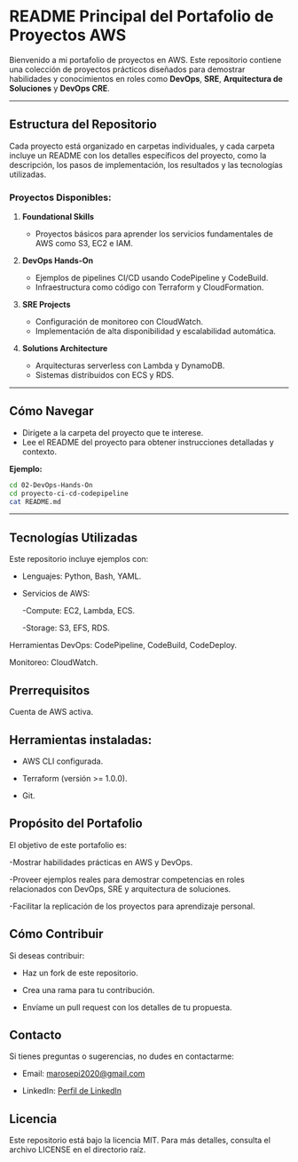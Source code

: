 # README Principal del Portafolio de Proyectos AWS

Bienvenido a mi portafolio de proyectos en AWS. Este repositorio contiene una colección de proyectos prácticos diseñados para demostrar habilidades y conocimientos en roles como **DevOps**, **SRE**, **Arquitectura de Soluciones** y **DevOps CRE**.

---

## Estructura del Repositorio

Cada proyecto está organizado en carpetas individuales, y cada carpeta incluye un README con los detalles específicos del proyecto, como la descripción, los pasos de implementación, los resultados y las tecnologías utilizadas.

### Proyectos Disponibles:

1. **Foundational Skills**
   - Proyectos básicos para aprender los servicios fundamentales de AWS como S3, EC2 e IAM.

2. **DevOps Hands-On**
   - Ejemplos de pipelines CI/CD usando CodePipeline y CodeBuild.
   - Infraestructura como código con Terraform y CloudFormation.

3. **SRE Projects**
   - Configuración de monitoreo con CloudWatch.
   - Implementación de alta disponibilidad y escalabilidad automática.

4. **Solutions Architecture**
   - Arquitecturas serverless con Lambda y DynamoDB.
   - Sistemas distribuidos con ECS y RDS.

---

## Cómo Navegar

- Dirígete a la carpeta del proyecto que te interese.
- Lee el README del proyecto para obtener instrucciones detalladas y contexto.

**Ejemplo:**
```bash
cd 02-DevOps-Hands-On
cd proyecto-ci-cd-codepipeline
cat README.md
```

---

## Tecnologías Utilizadas

Este repositorio incluye ejemplos con:

- Lenguajes: Python, Bash, YAML.

- Servicios de AWS:

  -Compute: EC2, Lambda, ECS.
  
  -Storage: S3, EFS, RDS.

Herramientas DevOps: CodePipeline, CodeBuild, CodeDeploy.

Monitoreo: CloudWatch.

## Prerrequisitos

Cuenta de AWS activa.

## Herramientas instaladas:

  - AWS CLI configurada.
    
  - Terraform (versión >= 1.0.0).
    
  - Git.

## Propósito del Portafolio

El objetivo de este portafolio es:

  -Mostrar habilidades prácticas en AWS y DevOps.
  
  -Proveer ejemplos reales para demostrar competencias en roles relacionados con DevOps, SRE y arquitectura de soluciones.
  
  -Facilitar la replicación de los proyectos para aprendizaje personal.

## Cómo Contribuir

Si deseas contribuir:

  - Haz un fork de este repositorio.
  
  - Crea una rama para tu contribución.
    
  - Envíame un pull request con los detalles de tu propuesta.

## Contacto

Si tienes preguntas o sugerencias, no dudes en contactarme:
  - Email: marosepi2020@gmail.com
    
  - LinkedIn: [Perfil de LinkedIn](https://www.linkedin.com/in/mario-rodrigo-serrano-pineda/)

## Licencia

Este repositorio está bajo la licencia MIT. Para más detalles, consulta el archivo LICENSE en el directorio raíz.
